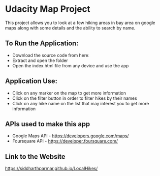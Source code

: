 # Udacity Map Project
This project allows you to look at a few hiking areas in bay area on google maps along with some details and the ability to search by name. 

## To Run the Application:

* Download the source code from here:
* Extract and open the folder
* Open the index.html file from any device and use the app

## Application Use:

* Click on any marker on the map to get more information
* Click on the filter button in order to filter hikes by their names
* Click on any hike name on the list that may interest you to get more information


## APIs used to make this app

* Google Maps API - https://developers.google.com/maps/
* Foursquare API - https://developer.foursquare.com/

## Link to the Website 
https://siddharthparmar.github.io/LocalHikes/
